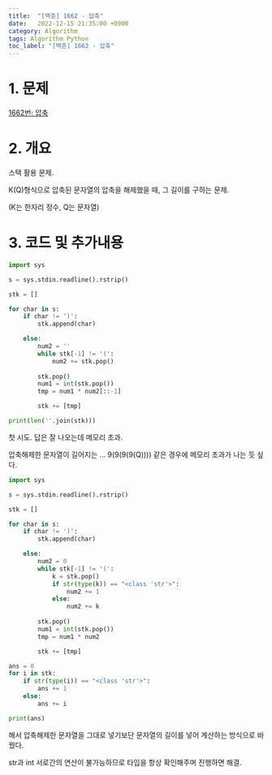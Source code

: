 ```yaml
---
title:  "[백준] 1662 - 압축"
date:   2022-12-15 21:35:00 +0900
category: Algorithm
tags: Algorithm Python
toc_label: "[백준] 1662 - 압축"
---
```


# 1. 문제
[1662번: 압축](https://www.acmicpc.net/problem/1662)


# 2. 개요
스택 활용 문제.

K(Q)형식으로 압축된 문자열의 압축을 해제했을 때, 그 길이를 구하는 문제.

(K는 한자리 정수, Q는 문자열)


# 3. 코드 및 추가내용
```python
import sys

s = sys.stdin.readline().rstrip()

stk = []

for char in s:
    if char != ')':
        stk.append(char)

    else:
        num2 = ''
        while stk[-1] != '(':
            num2 += stk.pop()
        
        stk.pop()
        num1 = int(stk.pop())
        tmp = num1 * num2[::-1]

        stk += [tmp]

print(len(''.join(stk)))
```

첫 시도. 답은 잘 나오는데 메모리 초과. 

압축해제한 문자열이 길어지는 … 9(9(9(9(Q)))) 같은 경우에 메모리 초과가 나는 듯 싶다.

```python
import sys

s = sys.stdin.readline().rstrip()

stk = []

for char in s:
    if char != ')':
        stk.append(char)

    else:
        num2 = 0
        while stk[-1] != '(':
            k = stk.pop()
            if str(type(k)) == "<class 'str'>":
                num2 += 1
            else:
                num2 += k
        
        stk.pop()
        num1 = int(stk.pop())
        tmp = num1 * num2

        stk += [tmp]

ans = 0
for i in stk:
    if str(type(i)) == "<class 'str'>":
        ans += 1
    else:
        ans += i

print(ans)
```

해서 압축해제한 문자열을 그대로 넣기보단 문자열의 길이를 넣어 계산하는 방식으로 바꿨다.

str과 int 서로간의 연산이 불가능하므로 타입을 항상 확인해주며 진행하면 해결.